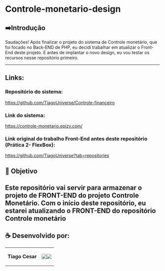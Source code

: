 # Controle-monetario-design



## ➡️Introdução
Saudações! Após finalizar o projeto do sistema de Controle monetário, que foi focado no Back-END de PHP, eu decidi trabalhar em atualizar o Front-End deste projeto. E antes de implantar o novo design, eu vou testar os recursos nesse repositório primeiro.

---

## Links:

### Repositório do sistema:
https://github.com/TiagoUniverse/Controle-financeiro


### Link do sistema:
https://controle-monetario.epizy.com/

### Link original do trabalho Front-End antes deste repositório (Prática 2- FlexBox):
https://github.com/TiagoUniverse?tab=repositories



## 🎯 Objetivo
Este repositório vai servir para armazenar o projeto de FRONT-END do projeto Controle Monetário. Com o início deste repositório, eu estarei atualizando o FRONT-END do repositório Controle monetário
---

## ☕ Desenvolvido por:

<table>
  <tbody>

<tr>
    <td><p align="left-center"><b>Tiago Cesar</b></p></td>
    <td><a href="https://github.com/TiagoUniverse" target="_blank"><img loading="lazy" src="https://img.shields.io/badge/GitHub-100000?style=for-the-badge&logo=github&logoColor=white" target="_blank" align="center"></a><a href="https://www.linkedin.com/in/tiago-lopes--/" target="_blank"><img loading="lazy" src="https://img.shields.io/badge/-LinkedIn-%230077B5?style=for-the-badge&logo=linkedin&logoColor=white" target="_blank" align="center"></a></td>
  </tr>

  </tbody>
 </table>
